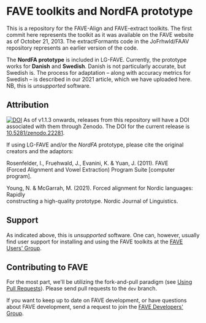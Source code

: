 # FAVE toolkits and NordFA prototype

This is a repository for the FAVE-Align and FAVE-extract toolkits. The first commit here represents the toolkit as it was available on the FAVE website as of October 21, 2013. The extractFormants code in the JoFrhwld/FAAV repository represents an earlier version of the code.

The **NordFA prototype** is included in LG-FAVE. Currently, the prototype works for **Danish** and **Swedish**. Danish is not particularly accurate, but Swedish is. The process for adaptation – along with accuracy metrics for Swedish – is described in our 2021 article, which we have uploaded here. NB, this is *unsupported* software. 

## Attribution
[![DOI](https://zenodo.org/badge/doi/10.5281/zenodo.22281.svg)](http://dx.doi.org/10.5281/zenodo.22281)
As of v1.1.3 onwards, releases from this repository will have a DOI associated with them through Zenodo. The DOI for the current release is [10.5281/zenodo.22281](http://dx.doi.org/10.5281/zenodo.22281). 

If using LG-FAVE and/or the *NordFA* prototype, please cite the original creators and the adaptors:               

Rosenfelder, I., Fruehwald, J., Evanini, K. & Yuan, J. (2011). FAVE                 
    (Forced Alignment and Vowel Extraction) Program Suite [computer program].       

Young, N. & McGarrah, M. (2021). Forced alignment for Nordic languages: Rapidly      
    constructing a high-quality prototype. Nordic Journal of Linguistics.           

## Support

As indicated above, this is *unsupported* software. One can, however, usually find user support for installing and using the FAVE toolkits at the [FAVE Users' Group](https://groups.google.com/forum/#!forum/fave-users).

## Contributing to FAVE
For the most part, we'll be utilizing the fork-and-pull paradigm (see [Using Pull Requests](https://help.github.com/articles/using-pull-requests)). Please send pull requests to the `dev` branch.

If you want to keep up to date on FAVE development, or have questions about FAVE development, send a request to join the [FAVE Developers' Group](https://groups.google.com/forum/#!forum/fave-dev).

